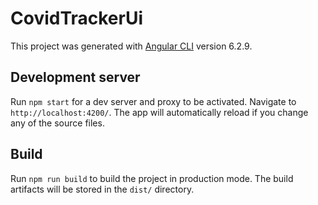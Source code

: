 # CovidTrackerUi

This project was generated with [Angular CLI](https://github.com/angular/angular-cli) version 6.2.9.

## Development server

Run `npm start` for a dev server and proxy to be activated. Navigate to `http://localhost:4200/`. The app will automatically reload if you change any of the source files.


## Build

Run `npm run build` to build the project in production mode. The build artifacts will be stored in the `dist/` directory.

